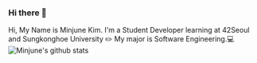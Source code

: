 ### Hi there 👋

<!--
**minjune8506/minjune8506** is a ✨ _special_ ✨ repository because its `README.md` (this file) appears on your GitHub profile.

Here are some ideas to get you started:

- 🔭 I’m currently working on ...
- 🌱 I’m currently learning ...
- 👯 I’m looking to collaborate on ...
- 🤔 I’m looking for help with ...
- 💬 Ask me about ...
- 📫 How to reach me: ...
- 😄 Pronouns: ...
- ⚡ Fun fact: ...
-->

Hi, My Name is Minjune Kim.
I'm a Student Developer learning at 42Seoul and Sungkonghoe University ✏️
My major is Software Engineering.💻
![Minjune's github stats](https://github-readme-stats.vercel.app/api?username=minjune8506&show_icons=true&theme=vue)

